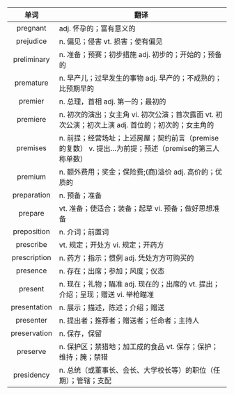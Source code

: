 |单词|翻译  |
|:--:|--| 
|	pregnant  		|		adj. 怀孕的；富有意义的	|		
|	prejudice  		|		n. 偏见；侵害 vt. 损害；使有偏见	|		
|	preliminary  		|		n. 准备；预赛；初步措施 adj. 初步的；开始的；预备的	|		
|	premature  		|		n. 早产儿；过早发生的事物 adj. 早产的；不成熟的；比预期早的	|		
|	premier  		|		n. 总理，首相 adj. 第一的；最初的	|		
|	premiere  		|		n. 初次的演出；女主角 vi. 初次公演；首次露面 vt. 初次公演；初次上演 adj. 首位的；初次的；女主角的	|		
|	premises  		|		n. 前提；经营场址；上述房屋；契约前言（premise的复数） v. 提出…为前提；预述（premise的第三人称单数）	|		
|	premium  		|		n. 额外费用；奖金；保险费;(商)溢价 adj. 高价的；优质的	|		
|	preparation  		|		n. 预备；准备	|		
|	prepare  		|		vt. 准备；使适合；装备；起草 vi. 预备；做好思想准备	|		
|	preposition  		|		n. 介词；前置词	|		
|	prescribe  		|		vt. 规定；开处方 vi. 规定；开药方	|		
|	prescription  		|		n. 药方；指示；惯例 adj. 凭处方方可购买的	|		
|	presence  		|		n. 存在；出席；参加；风度；仪态	|		
|	present  		|		n. 现在；礼物；瞄准 adj. 现在的；出席的 vt. 提出；介绍；呈现；赠送 vi. 举枪瞄准	|		
|	presentation  		|		n. 展示；描述，陈述；介绍；赠送	|		
|	presenter  		|		n. 提出者；推荐者；赠送者；任命者；主持人	|		
|	preservation  		|		n. 保存，保留	|		
|	preserve  		|		n. 保护区；禁猎地；加工成的食品 vt. 保存；保护；维持；腌；禁猎	|		
|	presidency  		|		n. 总统（或董事长、会长、大学校长等）的职位（任期）；管辖；支配	|		
